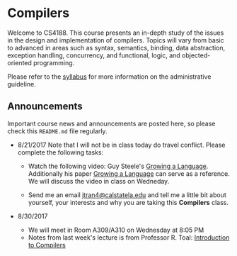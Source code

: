 # Compilers

Welcome to CS4188.  This course presents an in-depth study of the issues in the design and implementation of compilers. Topics will vary from basic to advanced in areas such as syntax, semantics, binding, data abstraction, exception handling, concurrency, and functional, logic, and objected-oriented programming.

Please refer to the [syllabus](SYLLABUS.md) for more information on the administrative guideline.

## Announcements

Important course news and announcements are posted here, so please check this `README.md` file regularly.

- 8/21/2017 Note that I will not be in class today do travel conflict.  Please complete the following tasks:

  - Watch the following video: Guy Steele's [Growing a Language](https://www.youtube.com/watch?v=_ahvzDzKdB0). Additionally his paper [Growing a Language](https://www.cs.virginia.edu/~evans/cs655/readings/steele.pdf) can serve as a reference.  We will discuss the video in class on Wedneday.

  - Send me an email jtran4@calstatela.edu and tell me a little bit about yourself, your interests and why you are taking this **Compilers** class.

- 8/30/2017
  - We will meet in Room A309/A310 on Wednesday at 8:05 PM
  - Notes from last week's lecture is from Professor R. Toal: [Introduction to Compilers](http://cs.lmu.edu/~ray/notes/introcompilers/)

